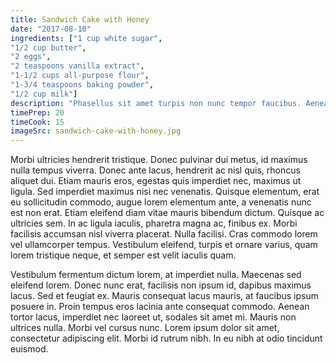 ```yaml
---
title: Sandwich Cake with Honey
date: "2017-08-10"
ingredients: ["1 cup white sugar",
"1/2 cup butter",
"2 eggs",
"2 teaspoons vanilla extract",
"1-1/2 cups all-purpose flour",
"1-3/4 teaspoons baking powder",
"1/2 cup milk"]
description: "Phasellus sit amet turpis non nunc tempor faucibus. Aenean fermentum gravida libero iaculis dictum. Donec vestibulum non metus sed molestie."
timePrep: 20
timeCook: 15
imageSrc: sandwich-cake-with-honey.jpg
---
```


Morbi ultricies hendrerit tristique. Donec pulvinar dui metus, id maximus nulla tempus viverra. Donec ante lacus, hendrerit ac nisl quis, rhoncus aliquet dui. Etiam mauris eros, egestas quis imperdiet nec, maximus ut ligula. Sed imperdiet maximus nisi nec venenatis. Quisque elementum, erat eu sollicitudin commodo, augue lorem elementum ante, a venenatis nunc est non erat. Etiam eleifend diam vitae mauris bibendum dictum. Quisque ac ultricies sem. In ac ligula iaculis, pharetra magna ac, finibus ex. Morbi facilisis accumsan nisl viverra placerat. Nulla facilisi. Cras commodo lorem vel ullamcorper tempus. Vestibulum eleifend, turpis et ornare varius, quam lorem tristique neque, et semper est velit iaculis quam.

Vestibulum fermentum dictum lorem, at imperdiet nulla. Maecenas sed eleifend lorem. Donec nunc erat, facilisis non ipsum id, dapibus maximus lacus. Sed et feugiat ex. Mauris consequat lacus mauris, at faucibus ipsum posuere in. Proin tempus eros lacinia ante consequat commodo. Aenean tortor lacus, imperdiet nec laoreet ut, sodales sit amet mi. Mauris non ultrices nulla. Morbi vel cursus nunc. Lorem ipsum dolor sit amet, consectetur adipiscing elit. Morbi id rutrum nibh. In eu nibh at odio tincidunt euismod.
